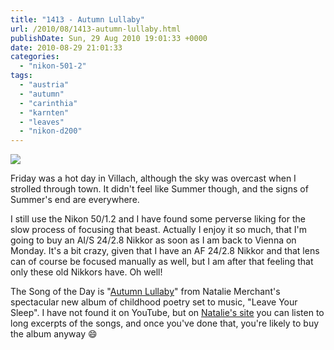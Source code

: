 ```yaml
---
title: "1413 - Autumn Lullaby"
url: /2010/08/1413-autumn-lullaby.html
publishDate: Sun, 29 Aug 2010 19:01:33 +0000
date: 2010-08-29 21:01:33
categories: 
  - "nikon-501-2"
tags: 
  - "austria"
  - "autumn"
  - "carinthia"
  - "karnten"
  - "leaves"
  - "nikon-d200"
---
```

<a target="_blank" href="https://d25zfm9zpd7gm5.cloudfront.net/1200x1200/2010/20100827_154632_ps.jpg"><img src="https://d25zfm9zpd7gm5.cloudfront.net/0600x0600/2010/20100827_154632_ps.jpg" /></a>

Friday was a hot day in Villach, although the sky was overcast when I strolled through town. It didn't feel like Summer though, and the signs of Summer's end are everywhere.

 I still use the Nikon 50/1.2 and I have found some perverse liking for the slow process of focusing that beast. Actually I enjoy it so much, that I'm going to buy an AI/S 24/2.8 Nikkor as soon as I am back to Vienna on Monday. It's a bit crazy, given that I have an AF 24/2.8 Nikkor and that lens can of course be focused manually as well, but I am after that feeling that only these old Nikkors have. Oh well!

The Song of the Day is "<a target="_blank" href="http://www.lyricsmode.com/lyrics/c/children/autumn_lullaby.html">Autumn Lullaby</a>" from Natalie Merchant's spectacular new album of childhood poetry set to music, "Leave Your Sleep". I have not found it on YouTube, but on <a target="_blank" href="http://www.nataliemerchant.com/l/leave-your-sleep/autumn-lullaby">Natalie's site</a> you can listen to long excerpts of the songs, and once you've done that, you're likely to buy the album anyway 😄

